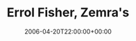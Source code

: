 ---
templateKey: event
guid: 08933e37-6eab-11ea-99c5-002590d1d1b0
date: 2006-04-20T22:00:00+00:00
eventTime: '10pm'
title: "Errol Fisher, Zemra's"
artist: Errol Fisher
city: Toronto
venue: Zemra's
group: Tim Shia
guests: Jeff Beauchamp, Ross Woolridge
---